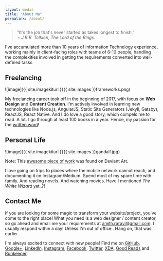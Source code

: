 ```yaml
---
layout: media
title: "About Me"
permalink: /about/
---
```


> “It's the job that's never started as takes longest to finish.”
> <br/><cite> ~ J.R.R. Tolkien, The Lord of the Rings.</cite>

I've accumulated more than 10 years of Information Technology experience, working mainly in client-facing roles with teams of 6-10 people, handling the complexities involved in getting the requirements converted into well-defined tasks.

## Freelancing

![image]({{ site.imagekiturl }}{{ site.images }}frameworks.png)

My freelancing career took off in the beginning of 2017, with focus on **Web Design** and **Content Creation**. I'm actively involved in learning new technologies like Node.js, AngularJS, Static Site Generators (Jekyll, Gatsby), ReactJS, React Native. And I do love a good story, which compels me to read. A lot. I go through at least 100 books in a year. Hence, my passion for the <u>written word</u>!

## Personal Life

![image]({{ site.imagekiturl }}{{ site.images }}gandalf.jpg)

<figcaption>Note: This <a href="https://www.deviantart.com/s1ghtly/art/Gandalf-419175721">awesome piece of work</a> was found on Deviant Art.</figcaption>

I love going on trips to places where the mobile network cannot reach, and documenting it on Instagram/Medium. Spend most of my spare time with family. And reading novels. And watching movies. Have I mentioned _The White Wizard_ yet..?!

## Contact Me

If you are looking for some magic to transform your website/project, you've come to the right place! What you need is a web designer / content creator, so go ahead and email me your requirements at <a href="mailto:{{site.owner.email}}" class="owner-link">amith.raravi@gmail.com</a>. I usually respond within a day! Unless I'm out of office.. Hang on, that was earlier.

I'm always excited to connect with new people! Find me on [GitHub]({{site.owner.github.url}}/{{site.owner.github.username}}), [Google+]({{site.owner.googleplus.url}}/{{site.owner.googleplus.username}}), [LinkedIn]({{site.owner.linkedin.url}}/{{site.owner.linkedin.username}}), [Instagram]({{site.owner.instagram.url}}/{{site.owner.instagram.username}}), [Facebook]({{site.owner.facebook.url}}/{{site.owner.facebook.username}}), [Twitter]({{site.owner.twitter.url}}/{{site.owner.twitter.username}}), [XDA]({{site.owner.xda.url}}/{{site.owner.xda.username}}), [Good Reads]({{site.owner.goodreads.url}}/{{site.owner.goodreads.username}}) and [Runkeeper]({{site.owner.runkeeper.url}}/{{site.owner.runkeeper.username}}).
